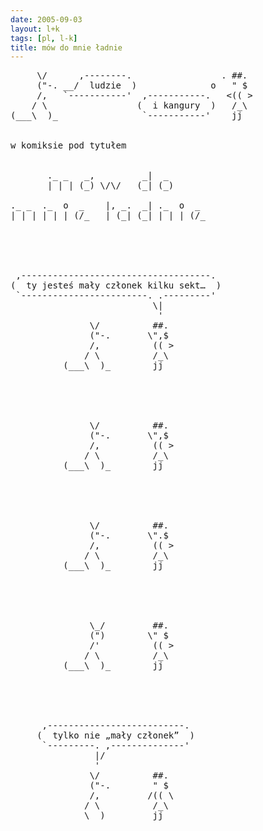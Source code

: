 ```yaml
---
date: 2005-09-03
layout: l+k
tags: [pl, l-k]
title: mów do mnie ładnie
---
```


<pre class='l-k'>
     \/      ,--------.                 . ##. 
     ("-. __/  ludzie  )              o   " $ 
     /,   `-----------'  ,-----------.   <(( >
    / \                 (  i kangury  )   /_\ 
(___\  )_                `-----------'    jj  


w komiksie pod tytułem


       ._ _   _,         _|  _       
       | | | (_) \/\/   (_| (_)      
                                     
._ _  ._  o  _    |, _.  _| ._  o  _ 
| | | | | | (/_   | (_| (_| | | | (/_





 ,------------------------------------. 
(  ty jesteś mały członek kilku sekt…  )
 `------------------------. .---------' 
                           \|           
                            '           
               \/          ##.          
               ("-.       \",$          
               /,          (( >         
              / \          /_\          
          (___\  )_        jj           





               \/          ##.          
               ("-.       \",$          
               /,          (( >         
              / \          /_\          
          (___\  )_        jj           





               \/          ##.          
               ("-.       \".$          
               /,          (( >         
              / \          /_\          
          (___\  )_        jj           





               \_/         ##.          
               (")        \" $          
               /'          (( >         
              / \          /_\          
          (___\  )_        jj           





      ,--------------------------.      
     (  tylko nie „mały członek”  )     
      `---------. ,--------------'      
                |/                      
                '                       
               \/          ##.          
               ("-.        " $          
               /,         /(( \         
              / \          /_\          
          ____\  )_        jj           
</pre>
